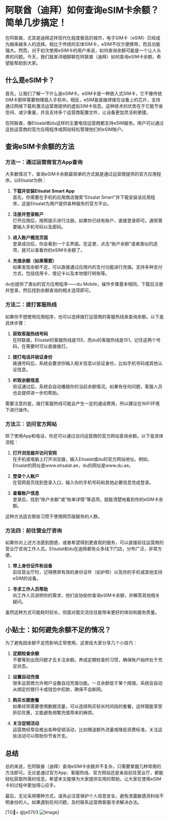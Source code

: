 # 阿联酋（迪拜）如何查询eSIM卡余额？简单几步搞定！

在阿联酋，尤其是迪拜这样现代化程度极高的城市，电子SIM卡（eSIM）已经成为越来越多人的选择。相比于传统的实体SIM卡，eSIM不仅方便携带，而且功能强大。然而，对于初次使用eSIM卡的用户来说，如何查询余额可能是一个让人头疼的问题。今天，我们就来详细聊聊在阿联酋（迪拜）如何查询eSIM卡余额，希望能帮助到大家。

## 什么是eSIM卡？

首先，让我们了解一下什么是eSIM卡。eSIM卡是一种嵌入式SIM卡，它不像传统SIM卡那样需要物理插入手机中。相反，eSIM是直接焊接在设备上的芯片，支持通过网络下载和激活运营商提供的虚拟SIM卡信息。这种技术的优势在于它能节省空间、减少重量，并且支持多个运营商配置文件，让设备更加灵活和便捷。

在阿联酋，像Etisalat和du这样的主要电信运营商都支持eSIM服务。用户可以通过这些运营商的官方应用程序或网站轻松管理他们的eSIM账户。

## 查询eSIM卡余额的方法

### 方法一：通过运营商官方App查询

大多数情况下，查询eSIM卡余额最简单的方式就是通过运营商提供的官方应用程序。以Etisalat为例：

1. **下载并安装Etisalat Smart App**  
   首先，你需要在手机的应用商店搜索“Etisalat Smart”并下载安装该应用程序。这是Etisalat为用户提供各种服务的官方平台。

2. **注册并登录账户**  
   打开应用后，按照提示进行注册。如果你已经有账户，直接登录即可。通常需要输入手机号码以及密码。

3. **进入账户概览页面**  
   登录成功后，你会看到一个主界面。在这里，点击“账户余额”或者类似的选项，就可以查看你的eSIM卡余额了。

4. **充值余额（如果需要）**  
   如果发现余额不足，可以直接通过应用内的支付功能进行充值。支持多种支付方式，包括信用卡、借记卡以及本地银行转账等。

du也提供了类似的官方应用程序——du Mobile，操作步骤基本相同。下载后注册并登录，然后找到余额查询的相关选项即可。

### 方法二：拨打客服热线

如果你不想使用应用程序，也可以选择拨打运营商的客服热线来查询余额。以下是具体步骤：

1. **获取客服热线号码**  
   在阿联酋，Etisalat的客服热线是*155*，而du的客服热线是*151*。记住这两个号码，在需要时可以直接拨打。

2. **拨打电话并验证身份**  
   拨通号码后，系统会要求你输入相关信息以验证身份，比如手机号码或其他认证信息。

3. **听取余额信息**  
   验证通过后，系统会自动播报你的当前余额情况。如果有任何问题，客服人员也会提供进一步的帮助。

需要注意的是，拨打客服热线可能会产生一定的通话费用，所以建议在WiFi环境下进行操作。

### 方法三：访问官方网站

除了使用App和电话，你还可以通过访问运营商的官方网站查询余额。以下是具体流程：

1. **打开浏览器并访问官网**  
   在手机或电脑上打开浏览器，输入Etisalat或du的官方网站地址。例如，Etisalat的网址是www.etisalat.ae，du的网址是www.du.ae。

2. **登录个人账户**  
   在官网首页找到登录入口，输入你的手机号码和其他必要信息完成登录。

3. **查看账户信息**  
   登录后，找到“账户余额”或“账单详情”等选项，就能清楚地看到你的eSIM卡余额。

这种方法适合那些习惯于使用网页版服务的人群。

### 方法四：前往营业厅咨询

如果你对上述方法感到困惑，或者希望得到更直观的服务，可以直接前往运营商的营业厅咨询工作人员。Etisalat和du在迪拜都有众多线下门店，分布广泛，非常方便。

1. **带上身份证件和设备**  
   前往营业厅时，记得携带有效的身份证件（如护照）以及你的手机或其他支持eSIM的设备。

2. **寻求工作人员帮助**  
   向工作人员说明你的需求，他们会协助你查询eSIM卡余额，并解答其他相关疑问。

虽然这种方式可能耗时较长，但面对面交流往往能带来更好的体验和服务质量。

## 小贴士：如何避免余额不足的情况？

为了避免因余额不足而影响正常使用，这里给大家分享几个小技巧：

1. **定期检查余额**  
   不要等到出现问题才去关注余额。养成定期检查的习惯，确保账户始终处于充足状态。

2. **设置自动充值**  
   很多运营商允许用户设置自动充值功能。一旦余额低于某个阈值，系统会自动从绑定的银行卡或钱包中扣款，确保不会断网。

3. **购买长期套餐**  
   如果经常需要使用数据流量，可以选择购买较长时间段的套餐，这样既能享受折扣优惠，又能避免频繁充值带来的麻烦。

4. **关注促销活动**  
   运营商经常会推出各种促销活动，比如赠送额外流量或降低资费标准。关注这些活动可以帮助你节省开支。

## 总结

总的来说，在阿联酋（迪拜）查询eSIM卡余额并不复杂，只需要掌握几种常用的方法即可。无论是通过官方App、客服热线、官方网站还是亲自前往营业厅，都能轻松获取所需的信息。希望本文能够为大家提供实用的帮助，让大家在使用eSIM卡的过程中更加得心应手。

最后，无论采用哪种方式，请务必注意保护个人信息安全，避免泄露敏感资料给不明身份的人。如果遇到任何问题，及时联系运营商客服寻求解决办法。

[TG💪+ @jx0703 ![Image](https://github.com/user-attachments/assets/dbca1d08-cadb-493c-b0ec-ad6f7a83f270)]